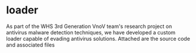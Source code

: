 # loader
As part of the WHS 3rd Generation VnoV team's research project on antivirus malware detection techniques, we have developed a custom loader capable of evading antivirus solutions. Attached are the source code and associated files

